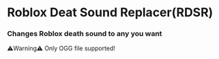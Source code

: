 # Roblox Deat Sound Replacer(RDSR)
### Changes Roblox death sound to any you want

:warning:Warning:warning: Only OGG file supported!

